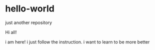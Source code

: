 # hello-world
just another repository

Hi all!

i am here! i just follow the instruction. i want to learn to be more better
